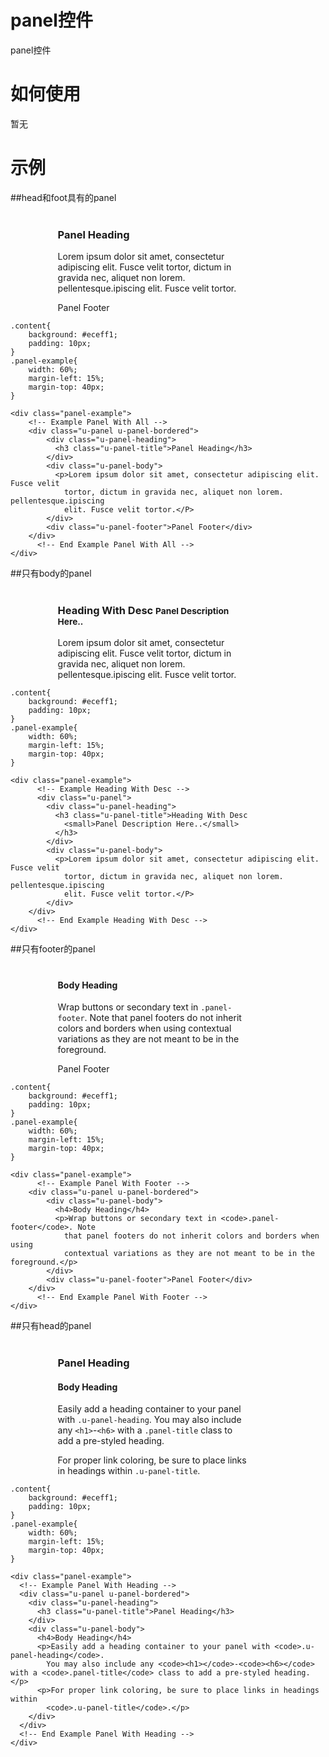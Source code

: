 # panel控件

panel控件

# 如何使用

暂无

# 示例


##head和foot具有的panel
<div class="example-content"><style>.content{
    background: #eceff1;
    padding: 10px;
}
.panel-example{
    width: 60%;
    margin-left: 15%;
    margin-top: 40px;
}
</style>
<div class="panel-example">
    <!-- Example Panel With All -->
    <div class="u-panel u-panel-bordered">
        <div class="u-panel-heading">
          <h3 class="u-panel-title">Panel Heading</h3>
        </div>
        <div class="u-panel-body">
          <p>Lorem ipsum dolor sit amet, consectetur adipiscing elit. Fusce velit
            tortor, dictum in gravida nec, aliquet non lorem. pellentesque.ipiscing
            elit. Fusce velit tortor.</P>
        </div>
        <div class="u-panel-footer">Panel Footer</div>
    </div>
      <!-- End Example Panel With All -->
</div>
</div>
<div class="examples-code"><pre><code>.content{
    background: #eceff1;
    padding: 10px;
}
.panel-example{
    width: 60%;
    margin-left: 15%;
    margin-top: 40px;
}</code></pre>
</div>
<div class="examples-code"><pre><code>&lt;div class="panel-example">
    &lt;!-- Example Panel With All -->
    &lt;div class="u-panel u-panel-bordered">
        &lt;div class="u-panel-heading">
          &lt;h3 class="u-panel-title">Panel Heading&lt;/h3>
        &lt;/div>
        &lt;div class="u-panel-body">
          &lt;p>Lorem ipsum dolor sit amet, consectetur adipiscing elit. Fusce velit
            tortor, dictum in gravida nec, aliquet non lorem. pellentesque.ipiscing
            elit. Fusce velit tortor.&lt;/P>
        &lt;/div>
        &lt;div class="u-panel-footer">Panel Footer&lt;/div>
    &lt;/div>
      &lt;!-- End Example Panel With All -->
&lt;/div></code></pre>
</div>

##只有body的panel
<div class="example-content"><style>.content{
    background: #eceff1;
    padding: 10px;
}
.panel-example{
    width: 60%;
    margin-left: 15%;
    margin-top: 40px;
}
</style>
<div class="panel-example">
      <!-- Example Heading With Desc -->
      <div class="u-panel">
        <div class="u-panel-heading">
          <h3 class="u-panel-title">Heading With Desc
            <small>Panel Description Here..</small>
          </h3>
        </div>
        <div class="u-panel-body">
          <p>Lorem ipsum dolor sit amet, consectetur adipiscing elit. Fusce velit
            tortor, dictum in gravida nec, aliquet non lorem. pellentesque.ipiscing
            elit. Fusce velit tortor.</P>
        </div>
    </div>
      <!-- End Example Heading With Desc -->
</div>
</div>
<div class="examples-code"><pre><code>.content{
    background: #eceff1;
    padding: 10px;
}
.panel-example{
    width: 60%;
    margin-left: 15%;
    margin-top: 40px;
}</code></pre>
</div>
<div class="examples-code"><pre><code>&lt;div class="panel-example">
      &lt;!-- Example Heading With Desc -->
      &lt;div class="u-panel">
        &lt;div class="u-panel-heading">
          &lt;h3 class="u-panel-title">Heading With Desc
            &lt;small>Panel Description Here..&lt;/small>
          &lt;/h3>
        &lt;/div>
        &lt;div class="u-panel-body">
          &lt;p>Lorem ipsum dolor sit amet, consectetur adipiscing elit. Fusce velit
            tortor, dictum in gravida nec, aliquet non lorem. pellentesque.ipiscing
            elit. Fusce velit tortor.&lt;/P>
        &lt;/div>
    &lt;/div>
      &lt;!-- End Example Heading With Desc -->
&lt;/div></code></pre>
</div>

##只有footer的panel
<div class="example-content"><style>.content{
    background: #eceff1;
    padding: 10px;
}
.panel-example{
    width: 60%;
    margin-left: 15%;
    margin-top: 40px;
}
</style>
<div class="panel-example">
      <!-- Example Panel With Footer -->
    <div class="u-panel u-panel-bordered">
        <div class="u-panel-body">
          <h4>Body Heading</h4>
          <p>Wrap buttons or secondary text in <code>.panel-footer</code>. Note
            that panel footers do not inherit colors and borders when using
            contextual variations as they are not meant to be in the foreground.</p>
        </div>
        <div class="u-panel-footer">Panel Footer</div>
    </div>
      <!-- End Example Panel With Footer -->
</div>
</div>
<div class="examples-code"><pre><code>.content{
    background: #eceff1;
    padding: 10px;
}
.panel-example{
    width: 60%;
    margin-left: 15%;
    margin-top: 40px;
}</code></pre>
</div>
<div class="examples-code"><pre><code>&lt;div class="panel-example">
      &lt;!-- Example Panel With Footer -->
    &lt;div class="u-panel u-panel-bordered">
        &lt;div class="u-panel-body">
          &lt;h4>Body Heading&lt;/h4>
          &lt;p>Wrap buttons or secondary text in &lt;code>.panel-footer&lt;/code>. Note
            that panel footers do not inherit colors and borders when using
            contextual variations as they are not meant to be in the foreground.&lt;/p>
        &lt;/div>
        &lt;div class="u-panel-footer">Panel Footer&lt;/div>
    &lt;/div>
      &lt;!-- End Example Panel With Footer -->
&lt;/div></code></pre>
</div>

##只有head的panel

<div class="example-content"><style>.content{
    background: #eceff1;
    padding: 10px;
}
.panel-example{
    width: 60%;
    margin-left: 15%;
    margin-top: 40px;
}
</style>
<div class="panel-example">
  <!-- Example Panel With Heading -->
  <div class="u-panel u-panel-bordered">
    <div class="u-panel-heading">
      <h3 class="u-panel-title">Panel Heading</h3>
    </div>
    <div class="u-panel-body">
      <h4>Body Heading</h4>
      <p>Easily add a heading container to your panel with <code>.u-panel-heading</code>.
        You may also include any <code>&lt;h1&gt;</code>-<code>&lt;h6&gt;</code>                with a <code>.panel-title</code> class to add a pre-styled heading.</p>
      <p>For proper link coloring, be sure to place links in headings within
        <code>.u-panel-title</code>.</p>
    </div>
  </div>
  <!-- End Example Panel With Heading -->
</div>
</div>
<div class="examples-code"><pre><code>.content{
    background: #eceff1;
    padding: 10px;
}
.panel-example{
    width: 60%;
    margin-left: 15%;
    margin-top: 40px;
}</code></pre>
</div>
<div class="examples-code"><pre><code>&lt;div class="panel-example">
  &lt;!-- Example Panel With Heading -->
  &lt;div class="u-panel u-panel-bordered">
    &lt;div class="u-panel-heading">
      &lt;h3 class="u-panel-title">Panel Heading&lt;/h3>
    &lt;/div>
    &lt;div class="u-panel-body">
      &lt;h4>Body Heading&lt;/h4>
      &lt;p>Easily add a heading container to your panel with &lt;code>.u-panel-heading&lt;/code>.
        You may also include any &lt;code>&lt;h1&gt;&lt;/code>-&lt;code>&lt;h6&gt;&lt;/code>                with a &lt;code>.panel-title&lt;/code> class to add a pre-styled heading.&lt;/p>
      &lt;p>For proper link coloring, be sure to place links in headings within
        &lt;code>.u-panel-title&lt;/code>.&lt;/p>
    &lt;/div>
  &lt;/div>
  &lt;!-- End Example Panel With Heading -->
&lt;/div></code></pre>
</div>


<!--### 示例1

示例1说明

### 示例2

示例2说-->


